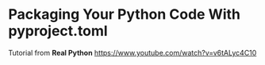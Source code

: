 # Packaging Your Python Code With pyproject.toml

Tutorial from **Real Python** https://www.youtube.com/watch?v=v6tALyc4C10  
